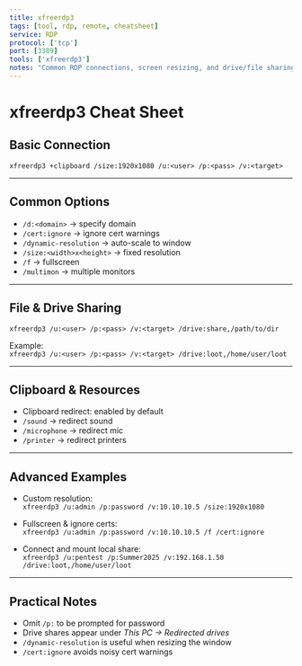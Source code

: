 ```yaml
---
title: xfreerdp3
tags: [tool, rdp, remote, cheatsheet]
service: RDP
protocol: ['tcp']
port: [3389]
tools: ['xfreerdp3']
notes: "Common RDP connections, screen resizing, and drive/file sharing"
---
```


# xfreerdp3 Cheat Sheet

## Basic Connection
`xfreerdp3 +clipboard /size:1920x1080 /u:<user> /p:<pass> /v:<target>`

---

## Common Options
- `/d:<domain>` → specify domain  
- `/cert:ignore` → ignore cert warnings  
- `/dynamic-resolution` → auto-scale to window  
- `/size:<width>x<height>` → fixed resolution  
- `/f` → fullscreen  
- `/multimon` → multiple monitors  

---

## File & Drive Sharing
`xfreerdp3 /u:<user> /p:<pass> /v:<target> /drive:share,/path/to/dir`  

Example:  
`xfreerdp3 /u:<user> /p:<pass> /v:<target> /drive:loot,/home/user/loot`

---

## Clipboard & Resources
- Clipboard redirect: enabled by default  
- `/sound` → redirect sound  
- `/microphone` → redirect mic  
- `/printer` → redirect printers  

---

## Advanced Examples
- Custom resolution:  
  `xfreerdp3 /u:admin /p:password /v:10.10.10.5 /size:1920x1080`  

- Fullscreen & ignore certs:  
  `xfreerdp3 /u:admin /p:password /v:10.10.10.5 /f /cert:ignore`  

- Connect and mount local share:  
  `xfreerdp3 /u:pentest /p:Summer2025 /v:192.168.1.50 /drive:loot,/home/user/loot`  

---

## Practical Notes
- Omit `/p:` to be prompted for password  
- Drive shares appear under *This PC → Redirected drives*  
- `/dynamic-resolution` is useful when resizing the window  
- `/cert:ignore` avoids noisy cert warnings  
